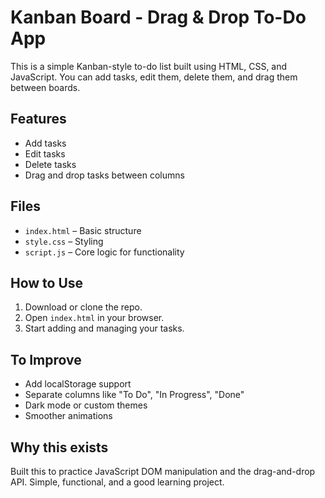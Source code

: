 # Kanban Board - Drag & Drop To-Do App

This is a simple Kanban-style to-do list built using HTML, CSS, and JavaScript. You can add tasks, edit them, delete them, and drag them between boards.

## Features

- Add tasks
- Edit tasks
- Delete tasks
- Drag and drop tasks between columns

## Files

- `index.html` – Basic structure
- `style.css` – Styling
- `script.js` – Core logic for functionality

## How to Use

1. Download or clone the repo.
2. Open `index.html` in your browser.
3. Start adding and managing your tasks.

## To Improve

- Add localStorage support
- Separate columns like "To Do", "In Progress", "Done"
- Dark mode or custom themes
- Smoother animations

## Why this exists

Built this to practice JavaScript DOM manipulation and the drag-and-drop API. Simple, functional, and a good learning project.
